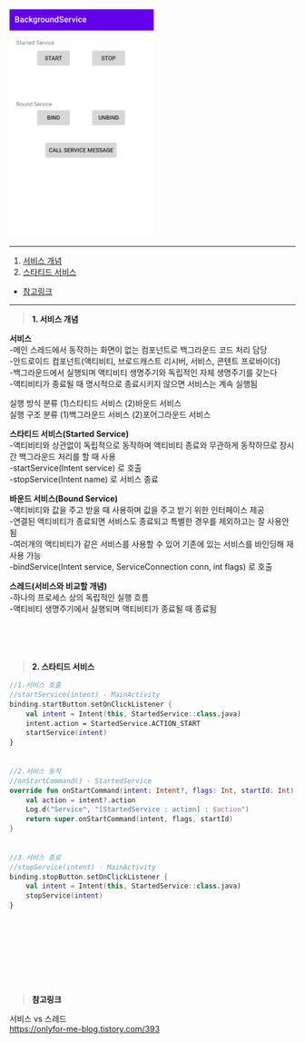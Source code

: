 <img src="https://github.com/HYUNJUNEPARK/ImageRepository/blob/master/androidProgramming/backgroundService.jpg" height="400"/>

---
1. <a href = "#content1">서비스 개념</a></br>
2. <a href = "#content2">스타티드 서비스</a></br>
* <a href = "#ref">참고링크</a>

---
><a id = "content1">**1. 서비스 개념**</a></br>



**서비스**</br>
-메인 스레드에서 동작하는 화면이 없는 컴포넌트로 백그라운드 코드 처리 담당</br>
-안드로이드 컴포넌트(액티비티, 브로드캐스트 리시버, 서비스, 콘텐트 프로바이더)</br>
-백그라운드에서 실행되며 액티비티 생명주기와 독립적인 자체 생명주기를 갖는다</br>
-액티비티가 종료될 때 명시적으로 종료시키지 않으면 서비스는 계속 실행됨</br>

실행 방식 분류 (1)스타티드 서비스 (2)바운드 서비스</br>
실행 구조 분류 (1)백그라운드 서비스 (2)포어그라운드 서비스</br>

**스타티드 서비스(Started Service)**</br>
-액티비티와 상관없이 독립적으로 동작하며 액티비티 종료와 무관하게 동작하므로 장시간 백그라운드 처리를 할 때 사용</br>
-startService(Intent service) 로 호출</br>
-stopService(Intent name) 로 서비스 종료</br>

**바운드 서비스(Bound Service)**</br>
-액티비티와 값을 주고 받을 때 사용하며 값을 주고 받기 위한 인터페이스 제공</br>
-연결된 액티비티가 종료되면 서비스도 종료되고 특별한 경우를 제외하고는 잘 사용안됨</br>
-여러개의 액티비티가 같은 서비스를 사용할 수 있어 기존에 있는 서비스를 바인딩해 재사용 가능</br>
-bindService(Intent service, ServiceConnection conn, int flags) 로 호출</br>

**스레드(서비스와 비교할 개념)**</br>
-하나의 프로세스 상의 독립적인 실행 흐름</br>
-액티비티 생명주기에서 실행되며 액티비티가 종료될 때 종료됨</br>
<br></br>
<br></br>

><a id = "content2">**2. 스타티드 서비스**</a></br>

```kotlin
//1.서비스 호출
//startService(intent) - MainActivity
binding.startButton.setOnClickListener {
    val intent = Intent(this, StartedService::class.java)
    intent.action = StartedService.ACTION_START
    startService(intent)
}


//2.서비스 동작
//onStartCommand() - StartedService
override fun onStartCommand(intent: Intent?, flags: Int, startId: Int): Int {
    val action = intent?.action
    Log.d("Service", "[StartedService : action] : $action")
    return super.onStartCommand(intent, flags, startId)
}


//3.서비스 종료
//stopService(intent) - MainActivity
binding.stopButton.setOnClickListener {
    val intent = Intent(this, StartedService::class.java)
    stopService(intent)
}


```
<br></br>
<br></br>
---

><a id = "ref">**참고링크**</a></br>

서비스 vs 스레드</br>
https://onlyfor-me-blog.tistory.com/393</br>
